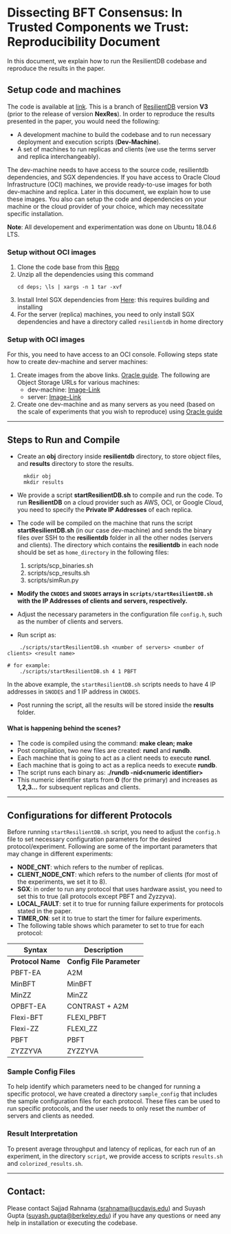 # Dissecting BFT Consensus: In Trusted Components we Trust: Reproducibility Document

In this document, we explain how to run the ResilientDB codebase and reproduce the results in the paper.


## Setup code and machines
The code is available at [link](https://github.com/resilientdb/resilientdb/tree/resilientdb-legacy-eurosys23). This is a branch of [ResilientDB](https://resilientdb.com/) version **V3** (prior to the release of version **NexRes**). In order to reproduce the results presented in the paper, you would need the following:
- A development machine to build the codebase and to run necessary deployment and execution scripts (**Dev-Machine**).
- A set of machines to run replicas and clients (we use the terms server and replica interchangeably). 

The dev-machine needs to have access to the source code, resilientdb dependencies, and SGX dependencies. 
If you have access to Oracle Cloud Infrastructure (OCI) machines, we provide ready-to-use images for both dev-machine and replica. Later in this document, we explain how to use these images. You also can setup the code and dependencies on your machine or the cloud provider of your choice, which may necessitate specific installation. 

**Note**: All developement and experimentation was done on Ubuntu 18.04.6 LTS.

### Setup without OCI images
1. Clone the code base from this [Repo](https://github.com/resilientdb/resilientdb/tree/resilientdb-legacy-eurosys23)
2. Unzip all the dependencies using this command 
    ```
    cd deps; \ls | xargs -n 1 tar -xvf
    ```
3. Install Intel SGX dependencies from [Here](https://github.com/intel/linux-sgx): this requires building and installing 
4. For the server (replica) machines, you need to only install SGX dependencies and have a directory called `resilientdb` in home directory
### Setup with OCI images
For this, you need to have access to an OCI console. Following steps state how to create dev-machine and server machines:
 


 1. Create images from the above links. [Oracle guide](https://docs.oracle.com/en-us/iaas/Content/Compute/Tasks/imageimportexport.htm#Importing). The following are Object Storage URLs for various machines:
    - dev-machine:      [Image-Link](https://objectstorage.us-phoenix-1.oraclecloud.com/p/jGPwGQ_jBBTtbtnKBSrP5EUoOE1HRSI2Q3WAWzdJ2F42lvMSZ9EcbbhmA0AYPwcM/n/ax8oq4eg8tc3/b/expo_bucket/o/eurosys-dev-image)
    - server:  [Image-Link](https://objectstorage.us-phoenix-1.oraclecloud.com/p/UTEX-ZOq5ovW31Inn_1yrTLS7hW9Tj4Gx4Hhx7Sfpq_a42p8PA2SgrUzWsSKyIwM/n/ax8oq4eg8tc3/b/expo_bucket/o/eurosys-machine-image)
2. Create one dev-machine and as many servers as you need (based on the scale of experiments that you wish to reproduce) using [Oracle guide](https://docs.oracle.com/en-us/iaas/Content/Compute/Tasks/launchinginstance.htm#linux__linux-create)


---

## Steps to Run and Compile 
* Create an **obj** directory inside **resilientdb** directory, to store object files, and **results** directory to store the results.

        mkdir obj
        mkdir results
        
* We provide a script **startResilientDB.sh** to compile and run the code. To run **ResilientDB** on a cloud provider such as AWS, OCI, or Google Cloud, you need to specify the **Private IP Addresses** of each replica. 
* The code will be compiled on the machine that runs the script **startResilientDB.sh** (in our case dev-machine) and sends the binary files over SSH to the **resilientdb** folder in all the other nodes (servers and clients). The directory which contains the **resilientdb** in each node should be set as ``home_directory`` in the following files:
    1. scripts/scp_binaries.sh
    2. scripts/scp_results.sh
    3. scripts/simRun.py
* **Modify the ``CNODES`` and ``SNODES`` arrays in ``scripts/startResilientDB.sh`` with the IP Addresses of clients and servers, respectively.**
* Adjust the necessary parameters in the configuration file ``config.h``, such as the number of clients and servers.
* Run script as: 
```
    ./scripts/startResilientDB.sh <number of servers> <number of clients> <result name>

# for example:
    ./scripts/startResilientDB.sh 4 1 PBFT 
```
In the above example, the `startResilientDB.sh` scripts needs to have 4 IP addresses in `SNODES` and 1 IP address in `CNODES`.

* Post running the script, all the results will be stored inside the **results** folder.


#### What is happening behind the scenes?

* The code is compiled using the command: **make clean; make**
* Post compilation, two new files are created: **runcl** and **rundb**.
* Each machine that is going to act as a client needs to execute **runcl**.
* Each machine that is going to act as a replica needs to execute **rundb**. 
* The script runs each binary as: **./rundb -nid\<numeric identifier\>**
* This numeric identifier starts from **0** (for the primary) and increases as **1,2,3...** for subsequent replicas and clients.


---

## Configurations for different Protocols

Before running `startResilientDB.sh` script, you need to adjust the `config.h` file to set necessary configuration parameters for the desired protocol/experiment. Following are some of the important parameters that may change in different experiments:
 - **NODE_CNT**: which refers to the number of replicas. 
 - **CLIENT_NODE_CNT**: which refers to the number of clients (for most of the experiments, we set it to 8). 
 - **SGX**: in order to run any protocol that uses hardware assist, you need to set this to true (all protocols except PBFT and Zyzzyva).
 - **LOCAL_FAULT**: set it to true for running failure experiments for protocols stated in the paper.
 - **TIMER_ON**: set it to true to start the timer for failure experiments.
 - The following table shows which parameter to set to true for each protocol: 

| Syntax      | Description |
| ----------- | ----------- |
| **Protocol Name**  | **Config File Parameter** |
| PBFT-EA            | A2M                       |
| MinBFT             | MinBFT                    |
| MinZZ              | MinZZ                     |
| OPBFT-EA           | CONTRAST + A2M            |
| Flexi-BFT          | FLEXI_PBFT                |
| Flexi-ZZ           | FLEXI_ZZ                  |
| PBFT               | PBFT                      |
| ZYZZYVA            | ZYZZYVA                   |

### Sample Config Files

To help identify which parameters need to be changed for running a specific protocol, we have created a directory ``sample_config`` that includes the sample configuration files for each protocol. These files can be used to run specific protocols, and the user needs to only reset the number of servers and clients as needed.

### Result Interpretation
To present average throughput and latency of replicas, for each run of an experiment, in the directory ``script``, we provide access to scripts ``results.sh`` and ``colorized_results.sh``.

---

## Contact:

Please contact Sajjad Rahnama (srahnama@ucdavis.edu) and Suyash Gupta (suyash.gupta@berkeley.edu) if you have any questions or need any help in installation or executing the codebase.

